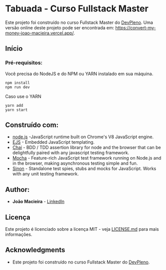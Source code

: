 # Tabuada - Curso Fullstack Master

Este projeto foi construído no curso Fullstack Master do [DevPleno](https://devpleno.com). Uma versão online deste projeto pode ser encontrada em: https://convert-my-money-joao-macieira.vercel.app/.

## Início


### Pré-requisitos:

Você precisa do NodeJS e do NPM ou YARN instalado em sua máquina.

```
npm install
npm run dev
```

Caso use o YARN

```
yarn add
yarn start
```

## Construído com:

* [node.js](https://nodejs.org/en/) -JavaScript runtime built on Chrome's V8 JavaScript engine.
* [EJS](https://ejs.co/) - Embedded JavaScript templating.
* [Chai](https://www.chaijs.com/) - BDD / TDD assertion library for node and the browser that can be delightfully paired with any javascript testing framework.
* [Mocha](https://mochajs.org/) - Feature-rich JavaScript test framework running on Node.js and in the browser, making asynchronous testing simple and fun.
* [Sinon](https://sinonjs.org/) - Standalone test spies, stubs and mocks for JavaScript. Works with any unit testing framework.

## Author:

* **João Macieira** - [LinkedIn](https://www.linkedin.com/in/joãomacieira)


## Licença

Este projeto é licenciado sobre a licença MIT - veja [LICENSE.md](LICENSE.md) para mais informações.

## Acknowledgments

* Este projeto foi construído no curso Fullstack Master do [DevPleno](https://devpleno.com).
